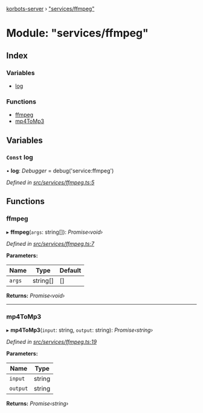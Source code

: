 [korbots-server](../README.md) › ["services/ffmpeg"](_services_ffmpeg_.md)

# Module: "services/ffmpeg"

## Index

### Variables

* [log](_services_ffmpeg_.md#const-log)

### Functions

* [ffmpeg](_services_ffmpeg_.md#ffmpeg)
* [mp4ToMp3](_services_ffmpeg_.md#mp4tomp3)

## Variables

### `Const` log

• **log**: *Debugger* = debug('service:ffmpeg')

*Defined in [src/services/ffmpeg.ts:5](https://github.com/Xisabla/Korbots/blob/25e7373/server/src/services/ffmpeg.ts#L5)*

## Functions

###  ffmpeg

▸ **ffmpeg**(`args`: string[]): *Promise‹void›*

*Defined in [src/services/ffmpeg.ts:7](https://github.com/Xisabla/Korbots/blob/25e7373/server/src/services/ffmpeg.ts#L7)*

**Parameters:**

Name | Type | Default |
------ | ------ | ------ |
`args` | string[] | [] |

**Returns:** *Promise‹void›*

___

###  mp4ToMp3

▸ **mp4ToMp3**(`input`: string, `output`: string): *Promise‹string›*

*Defined in [src/services/ffmpeg.ts:19](https://github.com/Xisabla/Korbots/blob/25e7373/server/src/services/ffmpeg.ts#L19)*

**Parameters:**

Name | Type |
------ | ------ |
`input` | string |
`output` | string |

**Returns:** *Promise‹string›*
